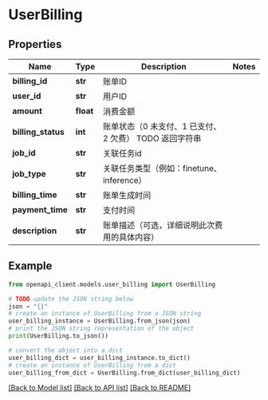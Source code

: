 # UserBilling


## Properties

Name | Type | Description | Notes
------------ | ------------- | ------------- | -------------
**billing_id** | **str** |  账单ID | 
**user_id** | **str** |  用户ID | 
**amount** | **float** |  消费金额 | 
**billing_status** | **int** |  账单状态（0 未支付、1 已支付、2 欠费） TODO 返回字符串 | 
**job_id** | **str** |  关联任务id | 
**job_type** | **str** |  关联任务类型（例如：finetune、inference） | 
**billing_time** | **str** |  账单生成时间 | 
**payment_time** | **str** |  支付时间 | 
**description** | **str** |  账单描述（可选，详细说明此次费用的具体内容） | 

## Example

```python
from openapi_client.models.user_billing import UserBilling

# TODO update the JSON string below
json = "{}"
# create an instance of UserBilling from a JSON string
user_billing_instance = UserBilling.from_json(json)
# print the JSON string representation of the object
print(UserBilling.to_json())

# convert the object into a dict
user_billing_dict = user_billing_instance.to_dict()
# create an instance of UserBilling from a dict
user_billing_from_dict = UserBilling.from_dict(user_billing_dict)
```
[[Back to Model list]](../README.md#documentation-for-models) [[Back to API list]](../README.md#documentation-for-api-endpoints) [[Back to README]](../README.md)


